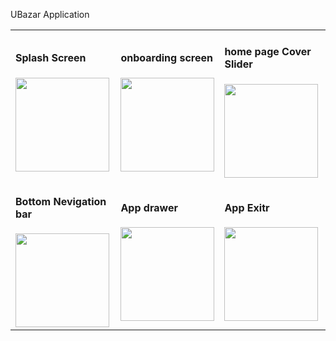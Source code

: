 UBazar Application


<table style="width:100%">
  <tr>
    <td><h4>Splash Screen</h4>
<img src="https://user-images.githubusercontent.com/96839511/233143586-a7e536ed-ffa0-45c5-8325-ff9ce64b2803.gif" hight="300" width="150"/></td>
    <td><h4>onboarding screen</h4>
<img src="https://user-images.githubusercontent.com/96839511/233140289-e3bb578c-3f07-4922-ac6f-bf6749b3dd89.gif" hight="300" width="150"/></td>
    <td><h4>home page Cover Slider</h4>
<img src="https://user-images.githubusercontent.com/96839511/233140249-d2cd831e-ba7a-4145-9eea-da04c913c9e4.gif" hight="300" width="150"/><br></td>
  </tr>
  
  <tr>
    <td><h4>Bottom Nevigation bar</h4>
<img src="https://user-images.githubusercontent.com/96839511/233140629-90a11fe5-7cf6-4bf4-90e3-cd3bbe1fa733.gif"  hight="300" width="150"/></td>
    <td><h4>App drawer</h4>
<img src="https://user-images.githubusercontent.com/96839511/233140218-3d4e9987-01cd-4636-ba2b-d93ae880fe6a.gif" hight="300" width="150"/><br></td>
    <td><h4>App Exitr</h4>
<img src="https://user-images.githubusercontent.com/96839511/233140312-956eefb5-1aed-4f47-ae66-9da4434c1b1e.gif"  hight="300" width="150"/></td>
  </tr>
</table>

